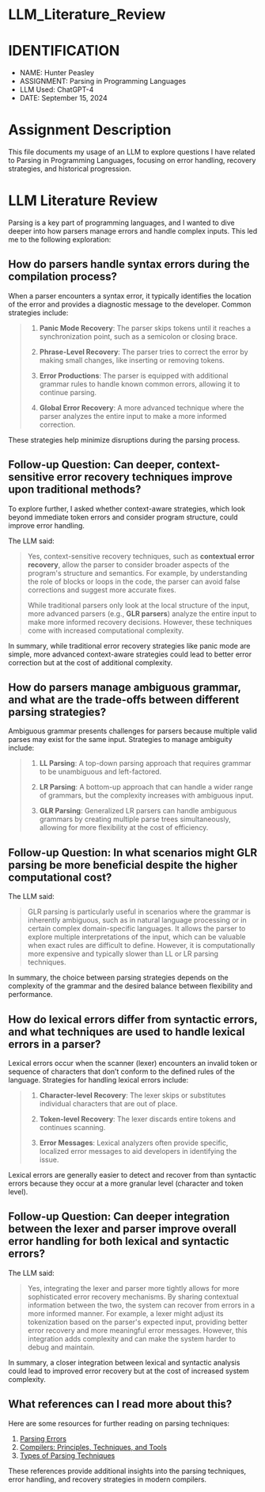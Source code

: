 # LLM_Literature_Review


# IDENTIFICATION
- NAME: Hunter Peasley
- ASSIGNMENT: Parsing in Programming Languages
- LLM Used: ChatGPT-4
- DATE: September 15, 2024

# Assignment Description
This file documents my usage of an LLM to explore questions I have related to Parsing in Programming Languages, focusing on error handling, recovery strategies, and historical progression.

# LLM Literature Review

Parsing is a key part of programming languages, and I wanted to dive deeper into how parsers manage errors and handle complex inputs. This led me to the following exploration:

## How do parsers handle syntax errors during the compilation process?

When a parser encounters a syntax error, it typically identifies the location of the error and provides a diagnostic message to the developer. Common strategies include:

>1. **Panic Mode Recovery**: The parser skips tokens until it reaches a synchronization point, such as a semicolon or closing brace.
>
>2. **Phrase-Level Recovery**: The parser tries to correct the error by making small changes, like inserting or removing tokens.
>
>3. **Error Productions**: The parser is equipped with additional grammar rules to handle known common errors, allowing it to continue parsing.
>
>4. **Global Error Recovery**: A more advanced technique where the parser analyzes the entire input to make a more informed correction.

These strategies help minimize disruptions during the parsing process. 

## Follow-up Question: Can deeper, context-sensitive error recovery techniques improve upon traditional methods?

To explore further, I asked whether context-aware strategies, which look beyond immediate token errors and consider program structure, could improve error handling.

The LLM said:

> Yes, context-sensitive recovery techniques, such as **contextual error recovery**, allow the parser to consider broader aspects of the program's structure and semantics. For example, by understanding the role of blocks or loops in the code, the parser can avoid false corrections and suggest more accurate fixes.
>
> While traditional parsers only look at the local structure of the input, more advanced parsers (e.g., **GLR parsers**) analyze the entire input to make more informed recovery decisions. However, these techniques come with increased computational complexity.

In summary, while traditional error recovery strategies like panic mode are simple, more advanced context-aware strategies could lead to better error correction but at the cost of additional complexity.

## How do parsers manage ambiguous grammar, and what are the trade-offs between different parsing strategies?

Ambiguous grammar presents challenges for parsers because multiple valid parses may exist for the same input. Strategies to manage ambiguity include:

>1. **LL Parsing**: A top-down parsing approach that requires grammar to be unambiguous and left-factored.
>
>2. **LR Parsing**: A bottom-up approach that can handle a wider range of grammars, but the complexity increases with ambiguous input.
>
>3. **GLR Parsing**: Generalized LR parsers can handle ambiguous grammars by creating multiple parse trees simultaneously, allowing for more flexibility at the cost of efficiency.

## Follow-up Question: In what scenarios might GLR parsing be more beneficial despite the higher computational cost?

The LLM said:

> GLR parsing is particularly useful in scenarios where the grammar is inherently ambiguous, such as in natural language processing or in certain complex domain-specific languages. It allows the parser to explore multiple interpretations of the input, which can be valuable when exact rules are difficult to define. However, it is computationally more expensive and typically slower than LL or LR parsing techniques.

In summary, the choice between parsing strategies depends on the complexity of the grammar and the desired balance between flexibility and performance.

## How do lexical errors differ from syntactic errors, and what techniques are used to handle lexical errors in a parser?

Lexical errors occur when the scanner (lexer) encounters an invalid token or sequence of characters that don’t conform to the defined rules of the language. Strategies for handling lexical errors include:

>1. **Character-level Recovery**: The lexer skips or substitutes individual characters that are out of place.
>
>2. **Token-level Recovery**: The lexer discards entire tokens and continues scanning.
>
>3. **Error Messages**: Lexical analyzers often provide specific, localized error messages to aid developers in identifying the issue.

Lexical errors are generally easier to detect and recover from than syntactic errors because they occur at a more granular level (character and token level).

## Follow-up Question: Can deeper integration between the lexer and parser improve overall error handling for both lexical and syntactic errors?

The LLM said:

> Yes, integrating the lexer and parser more tightly allows for more sophisticated error recovery mechanisms. By sharing contextual information between the two, the system can recover from errors in a more informed manner. For example, a lexer might adjust its tokenization based on the parser's expected input, providing better error recovery and more meaningful error messages. However, this integration adds complexity and can make the system harder to debug and maintain.

In summary, a closer integration between lexical and syntactic analysis could lead to improved error recovery but at the cost of increased system complexity.

## What references can I read more about this?

Here are some resources for further reading on parsing techniques:

1. [Parsing Errors](https://hypertextbookshop.com/transPL/Contents/01_Topics/03_Parsing/06_Section_6/01_Page_1_-_Parser_Error_Handling.html)
2. [Compilers: Principles, Techniques, and Tools](https://en.wikipedia.org/wiki/Compilers:_Principles,_Techniques,_and_Tools)
3. [Types of Parsing Techniques](https://bgibhopal.com/what-are-the-common-types-of-parsing-techniques-used-in-compiler-design/)

These references provide additional insights into the parsing techniques, error handling, and recovery strategies in modern compilers.
